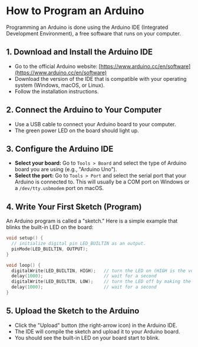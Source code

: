 
# How to Program an Arduino

Programming an Arduino is done using the Arduino IDE (Integrated Development Environment), a free software that runs on your computer.

## 1. Download and Install the Arduino IDE

- Go to the official Arduino website: [https://www.arduino.cc/en/software](https://www.arduino.cc/en/software)
- Download the version of the IDE that is compatible with your operating system (Windows, macOS, or Linux).
- Follow the installation instructions.

## 2. Connect the Arduino to Your Computer

- Use a USB cable to connect your Arduino board to your computer.
- The green power LED on the board should light up.

## 3. Configure the Arduino IDE

- **Select your board:** Go to `Tools > Board` and select the type of Arduino board you are using (e.g., "Arduino Uno").
- **Select the port:** Go to `Tools > Port` and select the serial port that your Arduino is connected to. This will usually be a COM port on Windows or a `/dev/tty.usbmodem` port on macOS.

## 4. Write Your First Sketch (Program)

An Arduino program is called a "sketch." Here is a simple example that blinks the built-in LED on the board:

```cpp
void setup() {
  // initialize digital pin LED_BUILTIN as an output.
  pinMode(LED_BUILTIN, OUTPUT);
}

void loop() {
  digitalWrite(LED_BUILTIN, HIGH);   // turn the LED on (HIGH is the voltage level)
  delay(1000);                       // wait for a second
  digitalWrite(LED_BUILTIN, LOW);    // turn the LED off by making the voltage LOW
  delay(1000);                       // wait for a second
}
```

## 5. Upload the Sketch to the Arduino

- Click the "Upload" button (the right-arrow icon) in the Arduino IDE.
- The IDE will compile the sketch and upload it to your Arduino board.
- You should see the built-in LED on your board start to blink.
